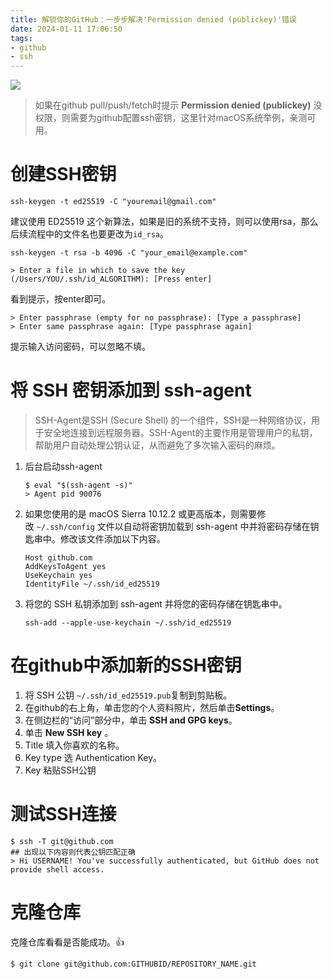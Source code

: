 ```yaml
---
title: 解锁你的GitHub：一步步解决'Permission denied (publickey)'错误
date: 2024-01-11 17:06:50
tags:
- github
- ssh
---
```


![](https://tuchuang-1256050518.cos.ap-chengdu.myqcloud.com/picgo/202401122133765.png)

>  如果在github pull/push/fetch时提示 **Permission denied (publickey)** 没权限，则需要为github配置ssh密钥，这里针对macOS系统举例，亲测可用。

# 创建SSH密钥

```shell
ssh-keygen -t ed25519 -C "youremail@gmail.com"
```

建议使用 ED25519 这个新算法，如果是旧的系统不支持，则可以使用rsa，那么后续流程中的文件名也要更改为`id_rsa`。

```shell
ssh-keygen -t rsa -b 4096 -C "your_email@example.com"
```
<!-- more -->
```shell
> Enter a file in which to save the key (/Users/YOU/.ssh/id_ALGORITHM): [Press enter]
```

看到提示，按enter即可。

```shell
> Enter passphrase (empty for no passphrase): [Type a passphrase]
> Enter same passphrase again: [Type passphrase again]
```

提示输入访问密码，可以忽略不填。

# 将 SSH 密钥添加到 ssh-agent

> SSH-Agent是SSH (Secure Shell) 的一个组件，SSH是一种网络协议，用于安全地连接到远程服务器。SSH-Agent的主要作用是管理用户的私钥，帮助用户自动处理公钥认证，从而避免了多次输入密码的麻烦。

1. 后台启动ssh-agent
   
   ```shell
   $ eval "$(ssh-agent -s)"
   > Agent pid 90076
   ```

2. 如果您使用的是 macOS Sierra 10.12.2 或更高版本，则需要修改 `~/.ssh/config` 文件以自动将密钥加载到 ssh-agent 中并将密码存储在钥匙串中。修改该文件添加以下内容。
   
   ```text
   Host github.com
   AddKeysToAgent yes
   UseKeychain yes
   IdentityFile ~/.ssh/id_ed25519
   ```

3. 将您的 SSH 私钥添加到 ssh-agent 并将您的密码存储在钥匙串中。
   
   ```shell
   ssh-add --apple-use-keychain ~/.ssh/id_ed25519
   ```

# 在github中添加新的SSH密钥

1. 将 SSH 公钥 `~/.ssh/id_ed25519.pub`复制到剪贴板。
2. 在github的右上角，单击您的个人资料照片，然后单击**Settings**。
3. 在侧边栏的“访问”部分中，单击 **SSH and GPG keys**。
4. 单击 **New SSH key** 。
5. Title 填入你喜欢的名称。
6. Key type 选 Authentication Key。
7. Key 粘贴SSH公钥

# 测试SSH连接

```shell
$ ssh -T git@github.com
## 出现以下内容则代表公钥匹配正确
> Hi USERNAME! You've successfully authenticated, but GitHub does not provide shell access.
```

# 克隆仓库

克隆仓库看看是否能成功。👍

```shell
$ git clone git@github.com:GITHUBID/REPOSITORY_NAME.git
```
